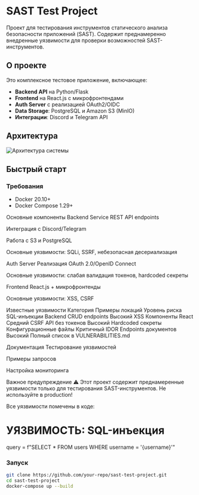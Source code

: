 # SAST Test Project

Проект для тестирования инструментов статического анализа безопасности приложений (SAST). Содержит преднамеренно внедренные уязвимости для проверки возможностей SAST-инструментов.

## О проекте

Это комплексное тестовое приложение, включающее:

- **Backend API** на Python/Flask
- **Frontend** на React.js с микрофронтендами
- **Auth Server** с реализацией OAuth2/OIDC
- **Data Storage**: PostgreSQL и Amazon S3 (MinIO)
- **Интеграции**: Discord и Telegram API

## Архитектура

![Архитектура системы](docs/architecture.png)

## Быстрый старт

### Требования
- Docker 20.10+
- Docker Compose 1.29+

Основные компоненты
Backend Service
REST API endpoints

Интеграция с Discord/Telegram

Работа с S3 и PostgreSQL

Основные уязвимости: SQLi, SSRF, небезопасная десериализация

Auth Server
Реализация OAuth 2.0/OpenID Connect

Основные уязвимости: слабая валидация токенов, hardcoded секреты

Frontend
React.js + микрофронтенды

Основные уязвимости: XSS, CSRF

Известные уязвимости
Категория	Примеры локаций	Уровень риска
SQL-инъекции	Backend CRUD endpoints	Высокий
XSS	Компоненты React	Средний
CSRF	API без токенов	Высокий
Hardcoded секреты	Конфигурационные файлы	Критичный
IDOR	Endpoints документов	Высокий
Полный список в VULNERABILITIES.md

Документация
Тестирование уязвимостей

Примеры запросов

Настройка мониторинга

Важное предупреждение
⚠️ Этот проект содержит преднамеренные уязвимости только для тестирования SAST-инструментов. Не используйте в production!



Все уязвимости помечены в коде:
# УЯЗВИМОСТЬ: SQL-инъекция
query = f"SELECT * FROM users WHERE username = '{username}'"









### Запуск
```bash
git clone https://github.com/your-repo/sast-test-project.git
cd sast-test-project
docker-compose up --build
